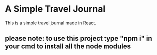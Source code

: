# A Simple Travel Journal


This is a simple travel journal made in React. 

## please note: to use this project type "npm i" in your cmd to install all the node modules
